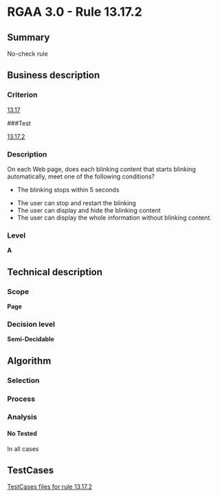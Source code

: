 # RGAA 3.0 -  Rule 13.17.2

## Summary

No-check rule

## Business description

### Criterion

[13.17](http://asqatasun.github.io/RGAA--3.0--EN/RGAA3.0_Criteria_English_version_v1.html#crit-13-17)

###Test

[13.17.2](http://asqatasun.github.io/RGAA--3.0--EN/RGAA3.0_Criteria_English_version_v1.html#test-13-17-2)

### Description
On each Web page,
    does each blinking content that starts blinking automatically,
    meet one of the following conditions?
    <ul><li> The blinking stops within 5 seconds</li>
  <li> The user can stop and restart the blinking</li>
  <li> The user can display and hide the blinking content</li>
  <li> The user can display the whole information without blinking content.</li>
    </ul> 


### Level

**A**

## Technical description

### Scope

**Page**

### Decision level

**Semi-Decidable**

## Algorithm

### Selection

### Process

### Analysis

#### No Tested 

In all cases



##  TestCases 

[TestCases files for rule 13.17.2](https://github.com/Asqatasun/Asqatasun/tree/master/rules/rules-rgaa3.0/src/test/resources/testcases/rgaa30/Rgaa30Rule131702/) 


